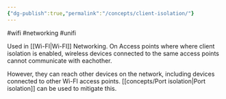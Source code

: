 ```yaml
---
{"dg-publish":true,"permalink":"/concepts/client-isolation/"}
---
```


#wifi #networking #unifi 

Used in [[Wi-FI\|Wi-FI]] Networking. On Access points where where client isolation is enabled, wireless devices connected to the same access points cannot communicate with eachother. 

However, they can reach other devices on the network, including devices connected to other Wi-FI access points. [[concepts/Port isolation\|Port isolation]] can be used to mitigate this.